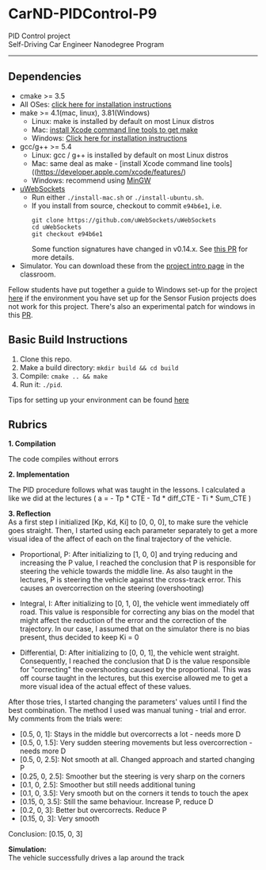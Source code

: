 # CarND-PIDControl-P9
PID Control project  
Self-Driving Car Engineer Nanodegree Program

---

## Dependencies

* cmake >= 3.5
 * All OSes: [click here for installation instructions](https://cmake.org/install/)
* make >= 4.1(mac, linux), 3.81(Windows)
  * Linux: make is installed by default on most Linux distros
  * Mac: [install Xcode command line tools to get make](https://developer.apple.com/xcode/features/)
  * Windows: [Click here for installation instructions](http://gnuwin32.sourceforge.net/packages/make.htm)
* gcc/g++ >= 5.4
  * Linux: gcc / g++ is installed by default on most Linux distros
  * Mac: same deal as make - [install Xcode command line tools]((https://developer.apple.com/xcode/features/)
  * Windows: recommend using [MinGW](http://www.mingw.org/)
* [uWebSockets](https://github.com/uWebSockets/uWebSockets)
  * Run either `./install-mac.sh` or `./install-ubuntu.sh`.
  * If you install from source, checkout to commit `e94b6e1`, i.e.
    ```
    git clone https://github.com/uWebSockets/uWebSockets 
    cd uWebSockets
    git checkout e94b6e1
    ```
    Some function signatures have changed in v0.14.x. See [this PR](https://github.com/udacity/CarND-MPC-Project/pull/3) for more details.
* Simulator. You can download these from the [project intro page](https://github.com/udacity/self-driving-car-sim/releases) in the classroom.

Fellow students have put together a guide to Windows set-up for the project [here](https://s3-us-west-1.amazonaws.com/udacity-selfdrivingcar/files/Kidnapped_Vehicle_Windows_Setup.pdf) if the environment you have set up for the Sensor Fusion projects does not work for this project. There's also an experimental patch for windows in this [PR](https://github.com/udacity/CarND-PID-Control-Project/pull/3).

## Basic Build Instructions

1. Clone this repo.
2. Make a build directory: `mkdir build && cd build`
3. Compile: `cmake .. && make`
4. Run it: `./pid`. 

Tips for setting up your environment can be found [here](https://classroom.udacity.com/nanodegrees/nd013/parts/40f38239-66b6-46ec-ae68-03afd8a601c8/modules/0949fca6-b379-42af-a919-ee50aa304e6a/lessons/f758c44c-5e40-4e01-93b5-1a82aa4e044f/concepts/23d376c7-0195-4276-bdf0-e02f1f3c665d)

## Rubrics

**1. Compilation**   

The code compiles without errors

**2. Implementation**   
 
 The PID procedure follows what was taught in the lessons. I calculated a like we did at the lectures ( a = - Tp * CTE - Td * diff_CTE - Ti * Sum_CTE )
 
 **3. Reflection**  
 As a first step I initialized [Kp, Kd, Ki] to [0, 0, 0], to make sure the vehicle goes straight. Then, I started using each parameter separately to get a more visual idea of the affect of each on the final trajectory of the vehicle.  
 
* Proportional, P: After initializing to [1, 0, 0] and trying reducing and increasing the P value, I reached the conclusion that P is responsible for steering the vehicle towards the middle line. As also taught in the lectures, P is steering the vehicle against the cross-track error. This causes an overcorrection on the steering (overshooting)  

* Integral, I: After initializing to [0, 1, 0], the vehicle went immediately off road. This value is responsible for correcting any bias on the model that might affect the reduction of the error and the correction of the trajectory. In our case, I assumed that on the simulator there is no bias present, thus decided to keep Ki = 0  

* Differential, D: After initializing to [0, 0, 1], the vehicle went straight. Consequently, I reached the conclusion that D is the value responsible for "correcting" the overshooting caused by the proportional. This was off course taught in the lectures, but this exercise allowed me to get a more visual idea of the actual effect of these values.  


After those tries, I started changing the parameters' values until I find the best combination. The method I used was manual tuning - trial and error. My comments from the trials were:   
- [0.5, 0, 1]: Stays in the middle but overcorrects a lot - needs more D  
- [0.5, 0, 1.5]: Very sudden steering movements but less overcorrection - needs more D  
- [0.5, 0, 2.5]: Not smooth at all. Changed approach and started changing P  
- [0.25, 0, 2.5]: Smoother but the steering is very sharp on the corners  
- [0.1, 0, 2.5]: Smoother but still needs additional tuning  
- [0.1, 0, 3.5]: Very smooth but on the corners it tends to touch the apex  
- [0.15, 0, 3.5]: Still the same behaviour. Increase P, reduce D  
- [0.2, 0, 3]: Better but overcorrects. Reduce P  
- [0.15, 0, 3]: Very smooth  

Conclusion: [0.15, 0, 3]  

**Simulation:**  
The vehicle successfully drives a lap around the track

 
